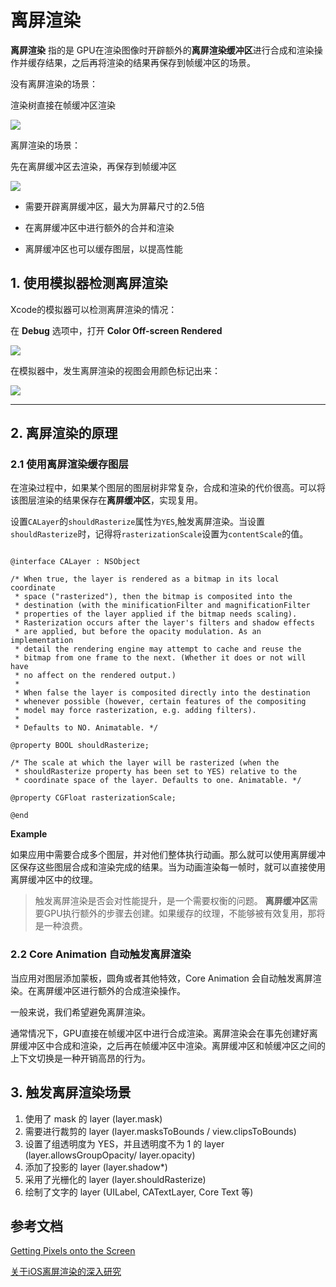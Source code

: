 # 离屏渲染

**离屏渲染** 指的是 GPU在渲染图像时开辟额外的**离屏渲染缓冲区**进行合成和渲染操作并缓存结果，之后再将渲染的结果再保存到帧缓冲区的场景。

没有离屏渲染的场景：

渲染树直接在帧缓冲区渲染

![](https://gitee.com/existorlive/exist-or-live-pic/raw/master/%E6%88%AA%E5%B1%8F2020-12-19%20%E4%B8%8A%E5%8D%881.26.59.png)

离屏渲染的场景：

先在离屏缓冲区去渲染，再保存到帧缓冲区

![](https://gitee.com/existorlive/exist-or-live-pic/raw/master/%E6%88%AA%E5%B1%8F2020-12-19%20%E4%B8%8A%E5%8D%881.29.19.png)


- 需要开辟离屏缓冲区，最大为屏幕尺寸的2.5倍

- 在离屏缓冲区中进行额外的合并和渲染

- 离屏缓冲区也可以缓存图层，以提高性能


## 1. 使用模拟器检测离屏渲染

Xcode的模拟器可以检测离屏渲染的情况：

在 **Debug** 选项中，打开 **Color Off-screen Rendered** 

![](https://gitee.com/existorlive/exist-or-live-pic/raw/master/%E6%88%AA%E5%B1%8F2020-12-19%20%E4%B8%8A%E5%8D%881.36.44.png)

在模拟器中，发生离屏渲染的视图会用颜色标记出来：

![](https://gitee.com/existorlive/exist-or-live-pic/raw/master/%E6%88%AA%E5%B1%8F2020-12-19%20%E4%B8%8A%E5%8D%881.41.29.png)

----

## 2. 离屏渲染的原理

### 2.1 使用离屏渲染缓存图层

在渲染过程中，如果某个图层的图层树非常复杂，合成和渲染的代价很高。可以将该图层渲染的结果保存在**离屏缓冲区**，实现复用。

设置`CALayer`的`shouldRasterize`属性为`YES`,触发离屏渲染。当设置`shouldRasterize`时，记得将`rasterizationScale`设置为`contentScale`的值。

```objc

@interface CALayer : NSObject

/* When true, the layer is rendered as a bitmap in its local coordinate
 * space ("rasterized"), then the bitmap is composited into the
 * destination (with the minificationFilter and magnificationFilter
 * properties of the layer applied if the bitmap needs scaling).
 * Rasterization occurs after the layer's filters and shadow effects
 * are applied, but before the opacity modulation. As an implementation
 * detail the rendering engine may attempt to cache and reuse the
 * bitmap from one frame to the next. (Whether it does or not will have
 * no affect on the rendered output.)
 *
 * When false the layer is composited directly into the destination
 * whenever possible (however, certain features of the compositing
 * model may force rasterization, e.g. adding filters).
 *
 * Defaults to NO. Animatable. */

@property BOOL shouldRasterize;

/* The scale at which the layer will be rasterized (when the
 * shouldRasterize property has been set to YES) relative to the
 * coordinate space of the layer. Defaults to one. Animatable. */

@property CGFloat rasterizationScale;

@end
```

**Example**

如果应用中需要合成多个图层，并对他们整体执行动画。那么就可以使用离屏缓冲区保存这些图层合成和渲染完成的结果。当为动画渲染每一帧时，就可以直接使用离屏缓冲区中的纹理。

> 触发离屏渲染是否会对性能提升，是一个需要权衡的问题。 **离屏缓冲区**需要GPU执行额外的步骤去创建。如果缓存的纹理，不能够被有效复用，那将是一种浪费。


### 2.2 Core Animation 自动触发离屏渲染

当应用对图层添加蒙板，圆角或者其他特效，Core Animation 会自动触发离屏渲染。在离屏缓冲区进行额外的合成渲染操作。

一般来说，我们希望避免离屏渲染。

通常情况下，GPU直接在帧缓冲区中进行合成渲染。离屏渲染会在事先创建好离屏缓冲区中合成和渲染，之后再在帧缓冲区中渲染。离屏缓冲区和帧缓冲区之间的上下文切换是一种开销高昂的行为。


## 3. 触发离屏渲染场景

1. 使⽤了 mask 的 layer (layer.mask)
2. 需要进⾏裁剪的 layer (layer.masksToBounds / view.clipsToBounds)
3. 设置了组透明度为 YES，并且透明度不为 1 的 layer (layer.allowsGroupOpacity/
layer.opacity)
4. 添加了投影的 layer (layer.shadow*)
5. 采⽤了光栅化的 layer (layer.shouldRasterize)
6. 绘制了⽂字的 layer (UILabel, CATextLayer, Core Text 等)











##  参考文档

[Getting Pixels onto the Screen](https://www.objc.io/issues/3-views/moving-pixels-onto-the-screen/#offscreen-rendering)

[关于iOS离屏渲染的深入研究](https://zhuanlan.zhihu.com/p/72653360)